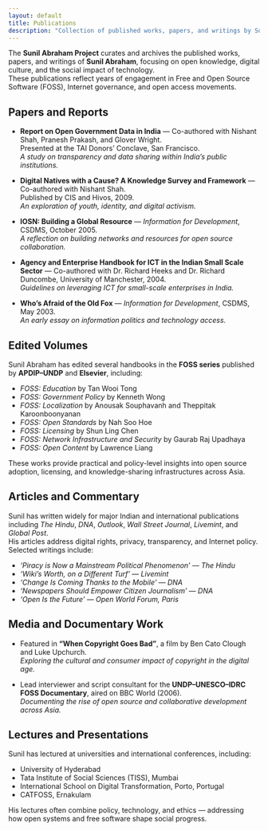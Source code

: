 ```yaml
---
layout: default
title: Publications
description: "Collection of published works, papers, and writings by Sunil Abraham on open knowledge, digital culture, and the social impact of technology, including reports, articles, and edited volumes."
---
```


The **Sunil Abraham Project** curates and archives the published works, papers, and writings of **Sunil Abraham**, focusing on open knowledge, digital culture, and the social impact of technology.  
These publications reflect years of engagement in Free and Open Source Software (FOSS), Internet governance, and open access movements.

## Papers and Reports

- **Report on Open Government Data in India** — Co-authored with Nishant Shah, Pranesh Prakash, and Glover Wright.  
  Presented at the TAI Donors’ Conclave, San Francisco.  
  *A study on transparency and data sharing within India’s public institutions.*

- **Digital Natives with a Cause? A Knowledge Survey and Framework** — Co-authored with Nishant Shah.  
  Published by CIS and Hivos, 2009.  
  *An exploration of youth, identity, and digital activism.*

- **IOSN: Building a Global Resource** — *Information for Development*, CSDMS, October 2005.  
  *A reflection on building networks and resources for open source collaboration.*

- **Agency and Enterprise Handbook for ICT in the Indian Small Scale Sector** — Co-authored with Dr. Richard Heeks and Dr. Richard Duncombe, University of Manchester, 2004.  
  *Guidelines on leveraging ICT for small-scale enterprises in India.*

- **Who’s Afraid of the Old Fox** — *Information for Development*, CSDMS, May 2003.  
  *An early essay on information politics and technology access.*

## Edited Volumes

Sunil Abraham has edited several handbooks in the **FOSS series** published by **APDIP–UNDP** and **Elsevier**, including:

- *FOSS: Education* by Tan Wooi Tong  
- *FOSS: Government Policy* by Kenneth Wong  
- *FOSS: Localization* by Anousak Souphavanh and Theppitak Karoonboonyanan  
- *FOSS: Open Standards* by Nah Soo Hoe  
- *FOSS: Licensing* by Shun Ling Chen  
- *FOSS: Network Infrastructure and Security* by Gaurab Raj Upadhaya  
- *FOSS: Open Content* by Lawrence Liang  

These works provide practical and policy-level insights into open source adoption, licensing, and knowledge-sharing infrastructures across Asia.

## Articles and Commentary

Sunil has written widely for major Indian and international publications including *The Hindu*, *DNA*, *Outlook*, *Wall Street Journal*, *Livemint*, and *Global Post*.  
His articles address digital rights, privacy, transparency, and Internet policy. Selected writings include:

- *‘Piracy is Now a Mainstream Political Phenomenon’* — *The Hindu*  
- *‘Wiki’s Worth, on a Different Turf’* — *Livemint*  
- *‘Change Is Coming Thanks to the Mobile’* — *DNA*  
- *‘Newspapers Should Empower Citizen Journalism’* — *DNA*  
- *‘Open Is the Future’* — *Open World Forum, Paris*  

## Media and Documentary Work

- Featured in **“When Copyright Goes Bad”**, a film by Ben Cato Clough and Luke Upchurch.  
  *Exploring the cultural and consumer impact of copyright in the digital age.*

- Lead interviewer and script consultant for the **UNDP–UNESCO–IDRC FOSS Documentary**, aired on BBC World (2006).  
  *Documenting the rise of open source and collaborative development across Asia.*

## Lectures and Presentations

Sunil has lectured at universities and international conferences, including:

- University of Hyderabad  
- Tata Institute of Social Sciences (TISS), Mumbai  
- International School on Digital Transformation, Porto, Portugal  
- CATFOSS, Ernakulam  

His lectures often combine policy, technology, and ethics — addressing how open systems and free software shape social progress.
